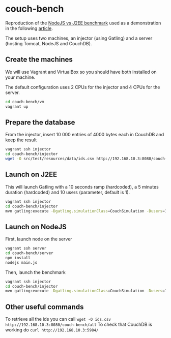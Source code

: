 couch-bench
===========

Reproduction of the [NodeJS vs J2EE benchmark](http://java.dzone.com/articles/performance-comparison-between) used
as a demonstration in the following [article](http://blog.octo.com/lart-du-benchmark/).

The setup uses two machines, an injector (using Gatling) and a server (hosting Tomcat, NodeJS and CouchDB).

Create the machines
-------------------
We will use Vagrant and VirtualBox so you should have both installed on your machine. 

The default configuration uses 2 CPUs for the injector and 4 CPUs for the server.
~~~bash
cd couch-bench/vm
vagrant up
~~~

Prepare the database
------
From the injector, insert 10 000 entries of 4000 bytes each in CouchDB and keep the result
~~~bash
vagrant ssh injector
cd couch-bench/injector
wget -O src/test/resources/data/ids.csv http://192.168.10.3:8080/couch-bench/inject/10000
~~~

Launch on J2EE
------
This will launch Gatling with a 10 seconds ramp (hardcoded), a 5 minutes duration (hardcoded) and 10 users (parameter, default is 1). 
~~~bash
vagrant ssh injector
cd couch-bench/injector
mvn gatling:execute -Dgatling.simulationClass=CouchSimulation -Dusers=10
~~~

Launch on NodeJS
------
First, launch node on the server
~~~bash
vagrant ssh server
cd couch-bench/server
npm install
nodejs main.js
~~~
Then, launch the benchmark
~~~bash
vagrant ssh injector
cd couch-bench/injector
mvn gatling:execute -Dgatling.simulationClass=CouchSimulation -Dusers=10 -DisNode=true
~~~

Other useful commands
------
To retrieve all the ids you can call `wget -O ids.csv http://192.168.10.3:8080/couch-bench/all`
To check that CouchDB is working do `curl http://192.168.10.3:5984/`
